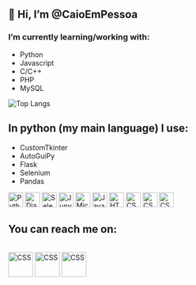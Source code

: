 ## 👋 Hi, I’m @CaioEmPessoa
### I’m currently learning/working with:
- Python
- Javascript
- C/C++
- PHP
- MySQL

![Top Langs](https://github-readme-stats.vercel.app/api/top-langs/?username=anuraghazra&layout=compact)

## In python (my main language) I use:
  * CustomTkinter
  * AutoGuiPy
  * Flask
  * Selenium
  * Pandas

<div align="left">
<img width="30" src="https://user-images.githubusercontent.com/25181517/183423507-c056a6f9-1ba8-4312-a350-19bcbc5a8697.png" alt="Python" title="Python"/>
<img width="30" src="https://github.com/marwin1991/profile-technology-icons/assets/62091613/9bf5650b-e534-4eae-8a26-8379d076f3b4" alt="Django" title="Django"/>
<img width="30" src="https://user-images.githubusercontent.com/25181517/184103699-d1b83c07-2d83-4d99-9a1e-83bd89e08117.png" alt="Selenium" title="Selenium"/>
<img width="30" src="https://user-images.githubusercontent.com/25181517/183914128-3fc88b4a-4ac1-40e6-9443-9a30182379b7.png" alt="Jupyter Notebook" title="Jupyter Notebook"/>
<img width="30" src="https://user-images.githubusercontent.com/25181517/183911544-95ad6ba7-09bf-4040-ac44-0adafedb9616.png" alt="Microsoft Azure" title="Microsoft Azure"/>
<img width="30" src="https://user-images.githubusercontent.com/25181517/117447155-6a868a00-af3d-11eb-9cfe-245df15c9f3f.png" alt="JavaScript" title="JavaScript"/>
<img width="30" src="https://user-images.githubusercontent.com/25181517/192158954-f88b5814-d510-4564-b285-dff7d6400dad.png" alt="HTML" title="HTML"/>
<img width="30" src="https://user-images.githubusercontent.com/25181517/183898674-75a4a1b1-f960-4ea9-abcb-637170a00a75.png" alt="CSS" title="CSS"/>
<img width="30" src="https://skillicons.dev/icons?i=git" alt="CSS" title="CSS"/>
<img width="30" src="https://skillicons.dev/icons?i=github" alt="CSS" title="CSS"/>
</div>

## You can reach me on:

<br>
<a href="https://www.linkedin.com/in/caio-polonio-848b94218"><img width="50" src="https://skillicons.dev/icons?i=linkedin" alt="CSS" title="CSS"/></a> 
<a href="https://www.instagram.com/caioempessoa/"><img width="50" src="https://skillicons.dev/icons?i=instagram" alt="CSS" title="CSS"/></a> 
<a href="https://www.twitter.com/CaioEmpPessoa/"><img width="50" src="https://skillicons.dev/icons?i=twitter" alt="CSS" title="CSS"/></a>

